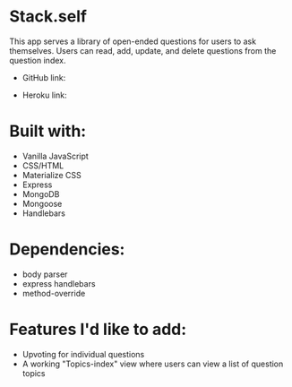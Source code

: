# Stack.self
This app serves a library of open-ended questions for users to ask themselves. Users can read, add, update, and delete questions from the question index. 

* GitHub link: 

* Heroku link: 

# Built with: 
* Vanilla JavaScript 
* CSS/HTML
* Materialize CSS 
* Express 
* MongoDB
* Mongoose 
* Handlebars 

# Dependencies: 
* body parser 
* express handlebars 
* method-override 

# Features I'd like to add: 
* Upvoting for individual questions 
* A working "Topics-index" view where users can view a list of question topics
